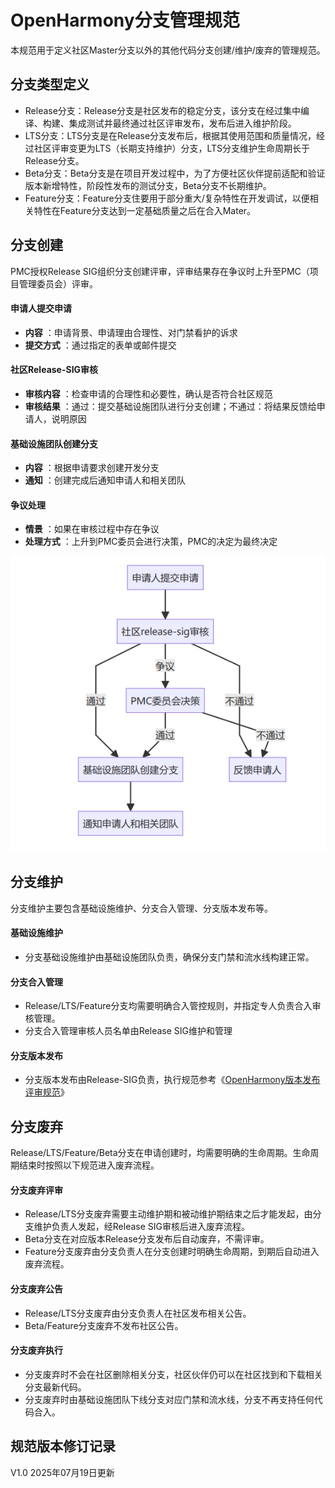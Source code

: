 # OpenHarmony分支管理规范
本规范用于定义社区Master分支以外的其他代码分支创建/维护/废弃的管理规范。

## **分支类型定义**

- Release分支：Release分支是社区发布的稳定分支，该分支在经过集中编译、构建、集成测试并最终通过社区评审发布，发布后进入维护阶段。
- LTS分支：LTS分支是在Release分支发布后，根据其使用范围和质量情况，经过社区评审变更为LTS（长期支持维护）分支，LTS分支维护生命周期长于Release分支。
- Beta分支：Beta分支是在项目开发过程中，为了方便社区伙伴提前适配和验证版本新增特性，阶段性发布的测试分支，Beta分支不长期维护。
- Feature分支：Feature分支住要用于部分重大/复杂特性在开发调试，以便相关特性在Feature分支达到一定基础质量之后在合入Mater。

## **分支创建**

PMC授权Release SIG组织分支创建评审，评审结果存在争议时上升至PMC（项目管理委员会）评审。 
#### 申请人提交申请
-  **内容** ：申请背景、申请理由合理性、对门禁看护的诉求
-  **提交方式** ：通过指定的表单或邮件提交
#### 社区Release-SIG审核
-  **审核内容** ：检查申请的合理性和必要性，确认是否符合社区规范
-  **审核结果** ：通过：提交基础设施团队进行分支创建；不通过：将结果反馈给申请人，说明原因
#### 基础设施团队创建分支
-  **内容** ：根据申请要求创建开发分支
-  **通知** ：创建完成后通知申请人和相关团队
#### 争议处理
-  **情景** ：如果在审核过程中存在争议
-  **处理方式** ：上升到PMC委员会进行决策，PMC的决定为最终决定

![输入图片说明](figures/image.png)

## **分支维护**

分支维护主要包含基础设施维护、分支合入管理、分支版本发布等。 
#### 基础设施维护
-  分支基础设施维护由基础设施团队负责，确保分支门禁和流水线构建正常。
#### 分支合入管理
-  Release/LTS/Feature分支均需要明确合入管控规则，并指定专人负责合入审核管理。
-  分支合入管理审核人员名单由Release SIG维护和管理
#### 分支版本发布
-  分支版本发布由Release-SIG负责，执行规范参考《[OpenHarmony版本发布评审规范](https://gitee.com/shermanzhong/release-management/blob/master/OpenHarmony%E7%89%88%E6%9C%AC%E5%8F%91%E5%B8%83%E8%AF%84%E5%AE%A1%E8%A7%84%E8%8C%83%20-%20V2.0.md)》


## **分支废弃**

Release/LTS/Feature/Beta分支在申请创建时，均需要明确的生命周期。生命周期结束时按照以下规范进入废弃流程。 
#### 分支废弃评审
-  Release/LTS分支废弃需要主动维护期和被动维护期结束之后才能发起，由分支维护负责人发起，经Release SIG审核后进入废弃流程。
-  Beta分支在对应版本Release分支发布后自动废弃，不需评审。
-  Feature分支废弃由分支负责人在分支创建时明确生命周期，到期后自动进入废弃流程。
#### 分支废弃公告
-  Release/LTS分支废弃由分支负责人在社区发布相关公告。
-  Beta/Feature分支废弃不发布社区公告。
#### 分支废弃执行
-  分支废弃时不会在社区删除相关分支，社区伙伴仍可以在社区找到和下载相关分支最新代码。
-  分支废弃时由基础设施团队下线分支对应门禁和流水线，分支不再支持任何代码合入。

## 规范版本修订记录

V1.0 2025年07月19日更新